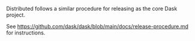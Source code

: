 Distributed follows a similar procedure for releasing as the core Dask project.

See https://github.com/dask/dask/blob/main/docs/release-procedure.md for instructions.
